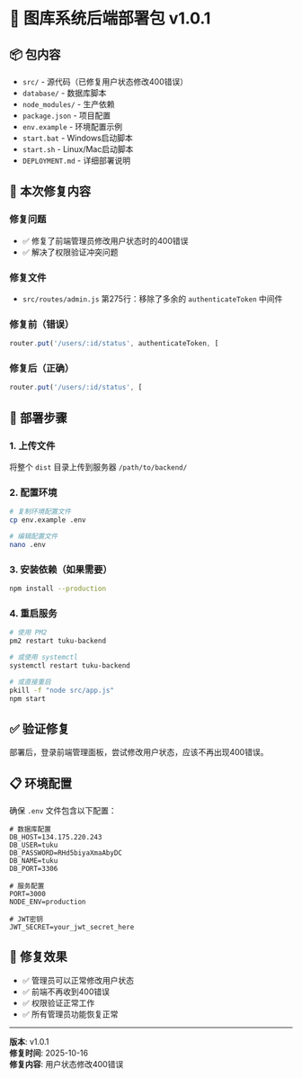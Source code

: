# 🚀 图库系统后端部署包 v1.0.1

## 📦 包内容
- `src/` - 源代码（已修复用户状态修改400错误）
- `database/` - 数据库脚本
- `node_modules/` - 生产依赖
- `package.json` - 项目配置
- `env.example` - 环境配置示例
- `start.bat` - Windows启动脚本
- `start.sh` - Linux/Mac启动脚本
- `DEPLOYMENT.md` - 详细部署说明

## 🔧 本次修复内容

### 修复问题
- ✅ 修复了前端管理员修改用户状态时的400错误
- ✅ 解决了权限验证冲突问题

### 修复文件
- `src/routes/admin.js` 第275行：移除了多余的 `authenticateToken` 中间件

### 修复前（错误）
```javascript
router.put('/users/:id/status', authenticateToken, [
```

### 修复后（正确）
```javascript
router.put('/users/:id/status', [
```

## 🚀 部署步骤

### 1. 上传文件
将整个 `dist` 目录上传到服务器 `/path/to/backend/`

### 2. 配置环境
```bash
# 复制环境配置文件
cp env.example .env

# 编辑配置文件
nano .env
```

### 3. 安装依赖（如果需要）
```bash
npm install --production
```

### 4. 重启服务
```bash
# 使用 PM2
pm2 restart tuku-backend

# 或使用 systemctl
systemctl restart tuku-backend

# 或直接重启
pkill -f "node src/app.js"
npm start
```

## ✅ 验证修复

部署后，登录前端管理面板，尝试修改用户状态，应该不再出现400错误。

## 📋 环境配置

确保 `.env` 文件包含以下配置：

```env
# 数据库配置
DB_HOST=134.175.220.243
DB_USER=tuku
DB_PASSWORD=RHd5biyaXmaAbyDC
DB_NAME=tuku
DB_PORT=3306

# 服务配置
PORT=3000
NODE_ENV=production

# JWT密钥
JWT_SECRET=your_jwt_secret_here
```

## 🎯 修复效果

- ✅ 管理员可以正常修改用户状态
- ✅ 前端不再收到400错误
- ✅ 权限验证正常工作
- ✅ 所有管理员功能恢复正常

---
**版本**: v1.0.1  
**修复时间**: 2025-10-16  
**修复内容**: 用户状态修改400错误
